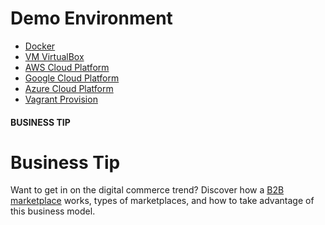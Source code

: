 <a id="demo-environment"></a>

# Demo Environment

* [Docker](docker.md)
* [VM VirtualBox](vm.md)
* [AWS Cloud Platform](aws.md)
* [Google Cloud Platform](gcp.md)
* [Azure Cloud Platform](azure.md)
* [Vagrant Provision](vagrant.md)

#### BUSINESS TIP
# Business Tip

Want to get in on the digital commerce trend? Discover how a <a href="https://oroinc.com/oromarketplace/b2b-marketplace/" target="_blank">B2B marketplace</a> works, types of marketplaces, and how to take advantage of this business model.
